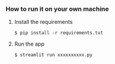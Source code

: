 ### How to run it on your own machine

1. Install the requirements

   ```
   $ pip install -r requirements.txt
   ```

2. Run the app

   ```
   $ streamlit run xxxxxxxxxx.py
   ```
